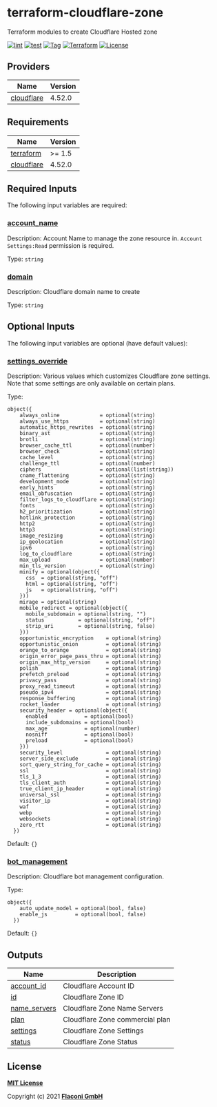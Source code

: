 # terraform-cloudflare-zone

Terraform modules to create Cloudflare Hosted zone

[![lint](https://github.com/flaconi/terraform-cloudflare-zone/workflows/lint/badge.svg)](https://github.com/flaconi/terraform-cloudflare-zone/actions?query=workflow%3Alint)
[![test](https://github.com/flaconi/terraform-cloudflare-zone/workflows/test/badge.svg)](https://github.com/flaconi/terraform-cloudflare-zone/actions?query=workflow%3Atest)
[![Tag](https://img.shields.io/github/tag/flaconi/terraform-cloudflare-zone.svg)](https://github.com/flaconi/terraform-cloudflare-zone/releases)
[![Terraform](https://img.shields.io/badge/Terraform--registry-cloudflare--zone-brightgreen.svg)](https://registry.terraform.io/modules/flaconi/zone/cloudflare/)
[![License](https://img.shields.io/badge/license-MIT-blue.svg)](https://opensource.org/licenses/MIT)

<!-- TFDOCS_HEADER_START -->


<!-- TFDOCS_HEADER_END -->

<!-- TFDOCS_PROVIDER_START -->
## Providers

| Name | Version |
|------|---------|
| <a name="provider_cloudflare"></a> [cloudflare](#provider\_cloudflare) | 4.52.0 |

<!-- TFDOCS_PROVIDER_END -->

<!-- TFDOCS_REQUIREMENTS_START -->
## Requirements

| Name | Version |
|------|---------|
| <a name="requirement_terraform"></a> [terraform](#requirement\_terraform) | >= 1.5 |
| <a name="requirement_cloudflare"></a> [cloudflare](#requirement\_cloudflare) | 4.52.0 |

<!-- TFDOCS_REQUIREMENTS_END -->

<!-- TFDOCS_INPUTS_START -->
## Required Inputs

The following input variables are required:

### <a name="input_account_name"></a> [account\_name](#input\_account\_name)

Description: Account Name to manage the zone resource in. `Account Settings:Read` permission is required.

Type: `string`

### <a name="input_domain"></a> [domain](#input\_domain)

Description: Cloudflare domain name to create

Type: `string`

## Optional Inputs

The following input variables are optional (have default values):

### <a name="input_settings_override"></a> [settings\_override](#input\_settings\_override)

Description: Various values which customizes Cloudflare zone settings. Note that some settings are only available on certain plans.

Type:

```hcl
object({
    always_online             = optional(string)
    always_use_https          = optional(string)
    automatic_https_rewrites  = optional(string)
    binary_ast                = optional(string)
    brotli                    = optional(string)
    browser_cache_ttl         = optional(number)
    browser_check             = optional(string)
    cache_level               = optional(string)
    challenge_ttl             = optional(number)
    ciphers                   = optional(list(string))
    cname_flattening          = optional(string)
    development_mode          = optional(string)
    early_hints               = optional(string)
    email_obfuscation         = optional(string)
    filter_logs_to_cloudflare = optional(string)
    fonts                     = optional(string)
    h2_prioritization         = optional(string)
    hotlink_protection        = optional(string)
    http2                     = optional(string)
    http3                     = optional(string)
    image_resizing            = optional(string)
    ip_geolocation            = optional(string)
    ipv6                      = optional(string)
    log_to_cloudflare         = optional(string)
    max_upload                = optional(number)
    min_tls_version           = optional(string)
    minify = optional(object({
      css  = optional(string, "off")
      html = optional(string, "off")
      js   = optional(string, "off")
    }))
    mirage = optional(string)
    mobile_redirect = optional(object({
      mobile_subdomain = optional(string, "")
      status           = optional(string, "off")
      strip_uri        = optional(string, false)
    }))
    opportunistic_encryption    = optional(string)
    opportunistic_onion         = optional(string)
    orange_to_orange            = optional(string)
    origin_error_page_pass_thru = optional(string)
    origin_max_http_version     = optional(string)
    polish                      = optional(string)
    prefetch_preload            = optional(string)
    privacy_pass                = optional(string)
    proxy_read_timeout          = optional(string)
    pseudo_ipv4                 = optional(string)
    response_buffering          = optional(string)
    rocket_loader               = optional(string)
    security_header = optional(object({
      enabled            = optional(bool)
      include_subdomains = optional(bool)
      max_age            = optional(number)
      nosniff            = optional(bool)
      preload            = optional(bool)
    }))
    security_level              = optional(string)
    server_side_exclude         = optional(string)
    sort_query_string_for_cache = optional(string)
    ssl                         = optional(string)
    tls_1_3                     = optional(string)
    tls_client_auth             = optional(string)
    true_client_ip_header       = optional(string)
    universal_ssl               = optional(string)
    visitor_ip                  = optional(string)
    waf                         = optional(string)
    webp                        = optional(string)
    websockets                  = optional(string)
    zero_rtt                    = optional(string)
  })
```

Default: `{}`

### <a name="input_bot_management"></a> [bot\_management](#input\_bot\_management)

Description: Cloudflare bot management configuration.

Type:

```hcl
object({
    auto_update_model = optional(bool, false)
    enable_js         = optional(bool, false)
  })
```

Default: `{}`

<!-- TFDOCS_INPUTS_END -->

<!-- TFDOCS_OUTPUTS_START -->
## Outputs

| Name | Description |
|------|-------------|
| <a name="output_account_id"></a> [account\_id](#output\_account\_id) | Cloudflare Account ID |
| <a name="output_id"></a> [id](#output\_id) | Cloudflare Zone ID |
| <a name="output_name_servers"></a> [name\_servers](#output\_name\_servers) | Cloudflare Zone Name Servers |
| <a name="output_plan"></a> [plan](#output\_plan) | Cloudflare Zone commercial plan |
| <a name="output_settings"></a> [settings](#output\_settings) | Cloudflare Zone Settings |
| <a name="output_status"></a> [status](#output\_status) | Cloudflare Zone Status |

<!-- TFDOCS_OUTPUTS_END -->

## License

**[MIT License](LICENSE)**

Copyright (c) 2021 **[Flaconi GmbH](https://github.com/flaconi)**
